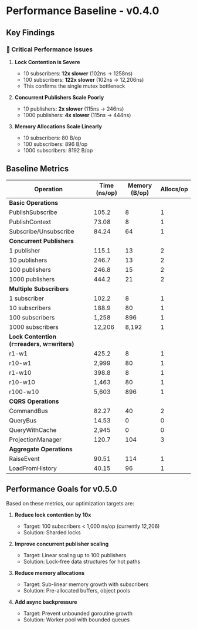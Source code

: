 # Performance Baseline - v0.4.0

## Key Findings

### 🔴 Critical Performance Issues

1. **Lock Contention is Severe**
   - 10 subscribers: **12x slower** (102ns → 1258ns) 
   - 100 subscribers: **122x slower** (102ns → 12,206ns)
   - This confirms the single mutex bottleneck

2. **Concurrent Publishers Scale Poorly**
   - 10 publishers: **2x slower** (115ns → 246ns)
   - 1000 publishers: **4x slower** (115ns → 444ns)

3. **Memory Allocations Scale Linearly**
   - 10 subscribers: 80 B/op
   - 100 subscribers: 896 B/op  
   - 1000 subscribers: 8192 B/op

## Baseline Metrics

| Operation | Time (ns/op) | Memory (B/op) | Allocs/op |
|-----------|-------------|---------------|-----------|
| **Basic Operations** |
| PublishSubscribe | 105.2 | 8 | 1 |
| PublishContext | 73.08 | 8 | 1 |
| Subscribe/Unsubscribe | 84.24 | 64 | 1 |
| **Concurrent Publishers** |
| 1 publisher | 115.1 | 13 | 2 |
| 10 publishers | 246.7 | 13 | 2 |
| 100 publishers | 246.8 | 15 | 2 |
| 1000 publishers | 444.2 | 21 | 2 |
| **Multiple Subscribers** |
| 1 subscriber | 102.2 | 8 | 1 |
| 10 subscribers | 188.9 | 80 | 1 |
| 100 subscribers | 1,258 | 896 | 1 |
| 1000 subscribers | 12,206 | 8,192 | 1 |
| **Lock Contention (r=readers, w=writers)** |
| r1-w1 | 425.2 | 8 | 1 |
| r10-w1 | 2,999 | 80 | 1 |
| r1-w10 | 398.8 | 8 | 1 |
| r10-w10 | 1,463 | 80 | 1 |
| r100-w10 | 5,603 | 896 | 1 |
| **CQRS Operations** |
| CommandBus | 82.27 | 40 | 2 |
| QueryBus | 14.53 | 0 | 0 |
| QueryWithCache | 2,945 | 0 | 0 |
| ProjectionManager | 120.7 | 104 | 3 |
| **Aggregate Operations** |
| RaiseEvent | 90.51 | 114 | 1 |
| LoadFromHistory | 40.15 | 96 | 1 |

## Performance Goals for v0.5.0

Based on these metrics, our optimization targets are:

1. **Reduce lock contention by 10x**
   - Target: 100 subscribers < 1,000 ns/op (currently 12,206)
   - Solution: Sharded locks

2. **Improve concurrent publisher scaling**
   - Target: Linear scaling up to 100 publishers
   - Solution: Lock-free data structures for hot paths

3. **Reduce memory allocations**
   - Target: Sub-linear memory growth with subscribers
   - Solution: Pre-allocated buffers, object pools

4. **Add async backpressure**
   - Target: Prevent unbounded goroutine growth
   - Solution: Worker pool with bounded queues